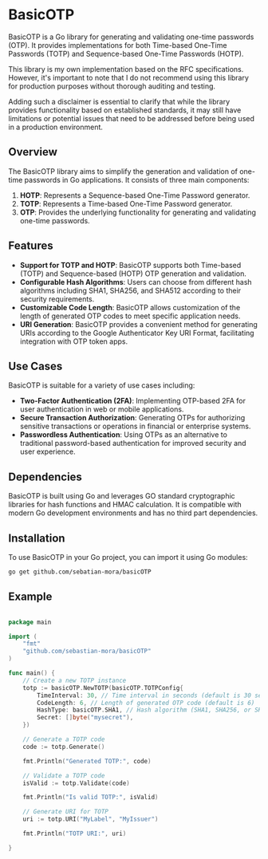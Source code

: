 # BasicOTP

BasicOTP is a Go library for generating and validating one-time passwords (OTP). It provides implementations for both Time-based One-Time Passwords (TOTP) and Sequence-based One-Time Passwords (HOTP).

This library is my own implementation based on the RFC specifications. However, it's important to note that I do not recommend using this library for production purposes without thorough auditing and testing.

Adding such a disclaimer is essential to clarify that while the library provides functionality based on established standards, it may still have limitations or potential issues that need to be addressed before being used in a production environment.

## Overview

The BasicOTP library aims to simplify the generation and validation of one-time passwords in Go applications. It consists of three main components:

1. **HOTP**: Represents a Sequence-based One-Time Password generator.
2. **TOTP**: Represents a Time-based One-Time Password generator.
3. **OTP**: Provides the underlying functionality for generating and validating one-time passwords.

## Features

- **Support for TOTP and HOTP**: BasicOTP supports both Time-based (TOTP) and Sequence-based (HOTP) OTP generation and validation.
- **Configurable Hash Algorithms**: Users can choose from different hash algorithms including SHA1, SHA256, and SHA512 according to their security requirements.
- **Customizable Code Length**: BasicOTP allows customization of the length of generated OTP codes to meet specific application needs.
- **URI Generation**: BasicOTP provides a convenient method for generating URIs according to the Google Authenticator Key URI Format, facilitating integration with OTP token apps.

## Use Cases

BasicOTP is suitable for a variety of use cases including:

- **Two-Factor Authentication (2FA)**: Implementing OTP-based 2FA for user authentication in web or mobile applications.
- **Secure Transaction Authorization**: Generating OTPs for authorizing sensitive transactions or operations in financial or enterprise systems.
- **Passwordless Authentication**: Using OTPs as an alternative to traditional password-based authentication for improved security and user experience.

## Dependencies

BasicOTP is built using Go and leverages GO standard cryptographic libraries for hash functions and HMAC calculation. It is compatible with modern Go development environments and has no third part dependencies.

## Installation

To use BasicOTP in your Go project, you can import it using Go modules:

```bash
go get github.com/sebatian-mora/basicOTP
```

## Example

```go

package main

import (
    "fmt"
    "github.com/sebastian-mora/basicOTP"
)

func main() {
    // Create a new TOTP instance
    totp := basicOTP.NewTOTP(basicOTP.TOTPConfig{
        TimeInterval: 30, // Time interval in seconds (default is 30 seconds)
        CodeLength: 6, // Length of generated OTP code (default is 6)
        HashType: basicOTP.SHA1, // Hash algorithm (SHA1, SHA256, or SHA512)
        Secret: []byte("mysecret"),
    })

    // Generate a TOTP code
    code := totp.Generate()

    fmt.Println("Generated TOTP:", code)

    // Validate a TOTP code
    isValid := totp.Validate(code)

    fmt.Println("Is valid TOTP:", isValid)

    // Generate URI for TOTP
    uri := totp.URI("MyLabel", "MyIssuer")

    fmt.Println("TOTP URI:", uri)

}

```

